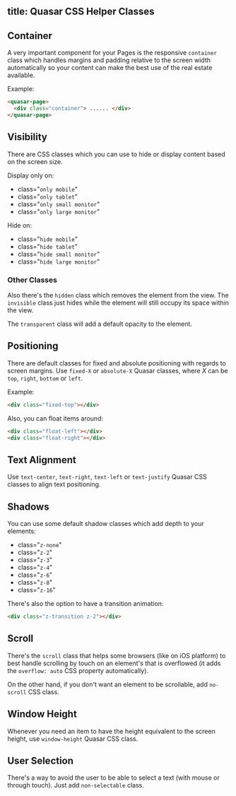 title: Quasar CSS Helper Classes
---

## Container
A very important component for your Pages is the responsive `container` class which handles margins and padding relative to the screen width automatically so your content can make the best use of the real estate available.

Example:
``` html
<quasar-page>
  <div class="container"> ...... </div>
</quasar-page>
```

## Visibility
There are CSS classes which you can use to hide or display content based on the screen size.

Display only on:
* class="`only mobile`"
* class="`only tablet`"
* class="`only small monitor`"
* class="`only large monitor`"

Hide on:
* class="`hide mobile`"
* class="`hide tablet`"
* class="`hide small monitor`"
* class="`hide large monitor`"

### Other Classes
Also there's the `hidden` class which removes the element from the view. The `invisible` class just hides while the element will still occupy its space within the view.

The `transparent` class will add a default opacity to the element.

## Positioning
There are default classes for fixed and absolute positioning with regards to screen margins. Use `fixed-X` or `absolute-X` Quasar classes, where *X* can be `top`, `right`, `bottom` or `left`.

Example:
``` html
<div class="fixed-top"></div>
```

Also, you can float items around:
``` html
<div class="float-left"></div>
<div class="float-right"></div>
```

## Text Alignment
Use `text-center`, `text-right`, `text-left` or `text-justify` Quasar CSS classes to align text positioning.

## Shadows
You can use some default shadow classes which add depth to your elements:
* class="`z-none`"
* class="`z-2`"
* class="`z-3`"
* class="`z-4`"
* class="`z-6`"
* class="`z-8`"
* class="`z-16`"

There's also the option to have a transition animation:
``` html
<div class="z-transition z-2"></div>
```

## Scroll
There's the `scroll` class that helps some browsers (like on iOS platform) to best handle scrolling by touch on an element's that is overflowed (it adds the `overflow: auto` CSS property automatically).

On the other hand, if you don't want an element to be scrollable, add `no-scroll` CSS class.

## Window Height
Whenever you need an item to have the height equivalent to the screen height, use `window-height` Quasar CSS class.

## User Selection
There's a way to avoid the user to be able to select a text (with mouse or through touch). Just add `non-selectable` class.

